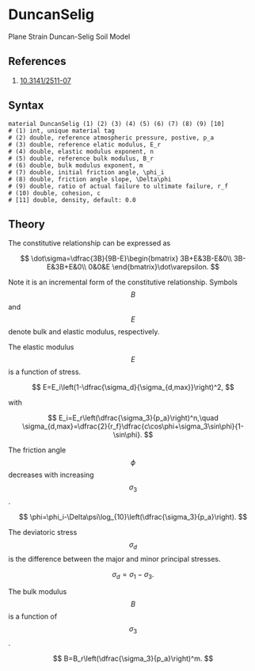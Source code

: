 # DuncanSelig

Plane Strain Duncan-Selig Soil Model

## References

1. [10.3141/2511-07](https://doi.org/10.3141/2511-07)

## Syntax

```
material DuncanSelig (1) (2) (3) (4) (5) (6) (7) (8) (9) [10]
# (1) int, unique material tag
# (2) double, reference atmospheric pressure, postive, p_a
# (3) double, reference elatic modulus, E_r
# (4) double, elastic modulus exponent, n
# (5) double, reference bulk modulus, B_r
# (6) double, bulk modulus exponent, m
# (7) double, initial friction angle, \phi_i
# (8) double, friction angle slope, \Delta\phi
# (9) double, ratio of actual failure to ultimate failure, r_f
# (10) double, cohesion, c
# [11] double, density, default: 0.0
```

## Theory

The constitutive relationship can be expressed as

$$
\dot\sigma=\dfrac{3B}{9B-E}\begin{bmatrix}
3B+E&3B-E&0\\
3B-E&3B+E&0\\
0&0&E
\end{bmatrix}\dot\varepsilon.
$$

Note it is an incremental form of the constitutive relationship.
Symbols $$B$$ and $$E$$ denote bulk and elastic modulus, respectively.

The elastic modulus $$E$$ is a function of stress.

$$
E=E_i\left(1-\dfrac{\sigma_d}{\sigma_{d,max}}\right)^2,
$$

with

$$
E_i=E_r\left(\dfrac{\sigma_3}{p_a}\right)^n,\quad
\sigma_{d,max}=\dfrac{2}{r_f}\dfrac{c\cos\phi+\sigma_3\sin\phi}{1-\sin\phi}.
$$

The friction angle $$\phi$$ decreases with increasing $$\sigma_3$$.

$$
\phi=\phi_i-\Delta\psi\log_{10}\left(\dfrac{\sigma_3}{p_a}\right).
$$

The deviatoric stress $$\sigma_d$$ is the difference between the major and minor principal stresses.

$$
\sigma_d=\sigma_1-\sigma_3.
$$

The bulk modulus $$B$$ is a function of $$\sigma_3$$.

$$
B=B_r\left(\dfrac{\sigma_3}{p_a}\right)^m.
$$